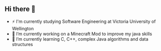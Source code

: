## Hi there 👋

- ⚡ I'm currently studying Software Engineering at Victoria University of Wellington
- 🔭 I’m currently working on a Minecraft Mod to improve my java skills
- 🌱 I’m currently learning C, C++, complex Java algorithms and data structures

<!--
**JamesABrooker/jamesabrooker** is a ✨ _special_ ✨ repository because its `README.md` (this file) appears on your GitHub profile.

Here are some ideas to get you started:

- 🔭 I’m currently working on ...
- 🌱 I’m currently learning ...
- 👯 I’m looking to collaborate on ...
- 🤔 I’m looking for help with ...
- 💬 Ask me about ...
- 📫 How to reach me: ...
- 😄 Pronouns: ...
- ⚡ Fun fact: ...
-->
